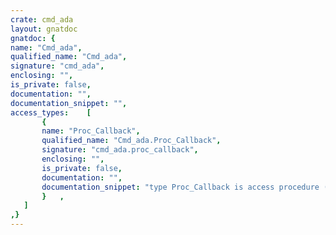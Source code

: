 ```yaml
---
crate: cmd_ada
layout: gnatdoc
gnatdoc: {
name: "Cmd_ada",
qualified_name: "Cmd_ada",
signature: "cmd_ada",
enclosing: "",
is_private: false,
documentation: "",
documentation_snippet: "",
access_types:    [
       {
       name: "Proc_Callback",
       qualified_name: "Cmd_ada.Proc_Callback",
       signature: "cmd_ada.proc_callback",
       enclosing: "",
       is_private: false,
       documentation: "",
       documentation_snippet: "type Proc_Callback is access procedure (Parameters : Cb_Parameters.Vector);",
       }   ,
   ]
,}
---
```

